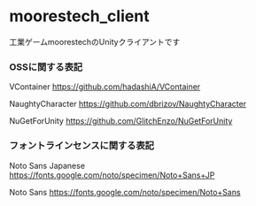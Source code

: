 # moorestech_client

工業ゲームmoorestechのUnityクライアントです

### OSSに関する表記

VContainer
https://github.com/hadashiA/VContainer

NaughtyCharacter
https://github.com/dbrizov/NaughtyCharacter

NuGetForUnity
https://github.com/GlitchEnzo/NuGetForUnity


### フォントラインセンスに関する表記

Noto Sans Japanese
https://fonts.google.com/noto/specimen/Noto+Sans+JP

Noto Sans
https://fonts.google.com/noto/specimen/Noto+Sans